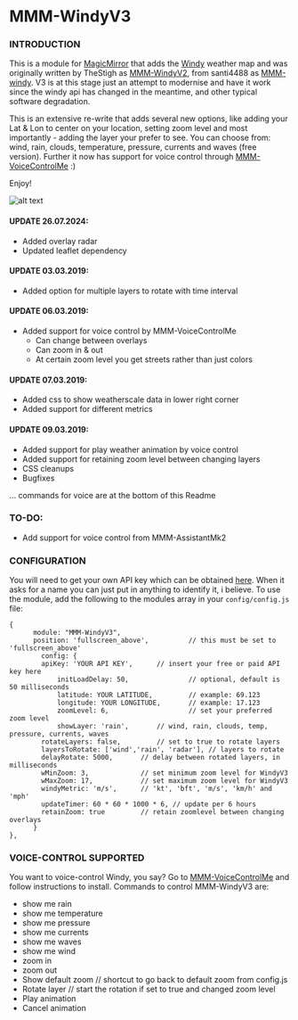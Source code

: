 # MMM-WindyV3

### INTRODUCTION

This is a module for [MagicMirror](https://github.com/MichMich/MagicMirror) that adds the [Windy](https://www.windy.com/) weather map and was
originally written by TheStigh as [MMM-WindyV2](https://github.com/TheStigh/MMM-WindyV2), from santi4488 as
[MMM-windy](https://github.com/santi4488/MMM-windy). V3 is at this stage just an attempt to modernise and have it work since the windy api has
changed in the meantime, and other typical software degradation.

This is an extensive re-write that adds several new options, like adding your Lat & Lon to center on your location, setting zoom level and most importantly - adding the layer your prefer to see. You can choose from: wind, rain, clouds, temperature, pressure, currents and waves (free version). Further it now has support for voice control through [MMM-VoiceControlMe](https://github.com/Mykle1/MMM-VoiceControlMe) :)


Enjoy!

![alt text](https://github.com/jhogendorn/MMM-WindyV3/blob/master/windy.gif)

#### UPDATE 26.07.2024:

- Added overlay radar
- Updated leaflet dependency

#### UPDATE 03.03.2019:

- Added option for multiple layers to rotate with time interval

#### UPDATE 06.03.2019:

- Added support for voice control by MMM-VoiceControlMe
  - Can change between overlays
  - Can zoom in & out
  - At certain zoom level you get streets rather than just colors

#### UPDATE 07.03.2019:

- Added css to show weatherscale data in lower right corner
- Added support for different metrics

#### UPDATE 09.03.2019:

- Added support for play weather animation by voice control
- Added support for retaining zoom level between changing layers
- CSS cleanups
- Bugfixes

... commands for voice are at the bottom of this Readme

### TO-DO:

- Add support for voice control from MMM-AssistantMk2

### CONFIGURATION

You will need to get your own API key which can be obtained [here](https://api4.windy.com/api-key).
When it asks for a name you can just put in anything to identify it, i believe.
To use the module, add the following to the modules array in your `config/config.js` file:

```
{
	  module: "MMM-WindyV3",
	  position: 'fullscreen_above',          // this must be set to 'fullscreen_above'
	    config: {
		apiKey: 'YOUR API KEY',		 // insert your free or paid API key here
        	initLoadDelay: 50,               // optional, default is 50 milliseconds
	      	latitude: YOUR LATITUDE,         // example: 69.123
	        longitude: YOUR LONGITUDE,       // example: 17.123
	        zoomLevel: 6,                    // set your preferred zoom level
	        showLayer: 'rain',		 // wind, rain, clouds, temp, pressure, currents, waves
		rotateLayers: false,		 // set to true to rotate layers
		layersToRotate: ['wind','rain', 'radar'], // layers to rotate
		delayRotate: 5000,		 // delay between rotated layers, in milliseconds
		wMinZoom: 3,			 // set minimum zoom level for WindyV3
		wMaxZoom: 17,			 // set maximum zoom level for WindyV3
		windyMetric: 'm/s',		 // 'kt', 'bft', 'm/s', 'km/h' and 'mph'
		updateTimer: 60 * 60 * 1000 * 6, // update per 6 hours
		retainZoom: true		 // retain zoomlevel between changing overlays
      }
},
```

### VOICE-CONTROL SUPPORTED

You want to voice-control Windy, you say?
Go to [MMM-VoiceControlMe](https://github.com/Mykle1/MMM-VoiceControlMe) and follow instructions to install.
Commands to control MMM-WindyV3 are:

- show me rain
- show me temperature
- show me pressure
- show me currents
- show me waves
- show me wind
- zoom in
- zoom out
- Show default zoom // shortcut to go back to default zoom from config.js
- Rotate layer // start the rotation if set to true and changed zoom level
- Play animation
- Cancel animation
